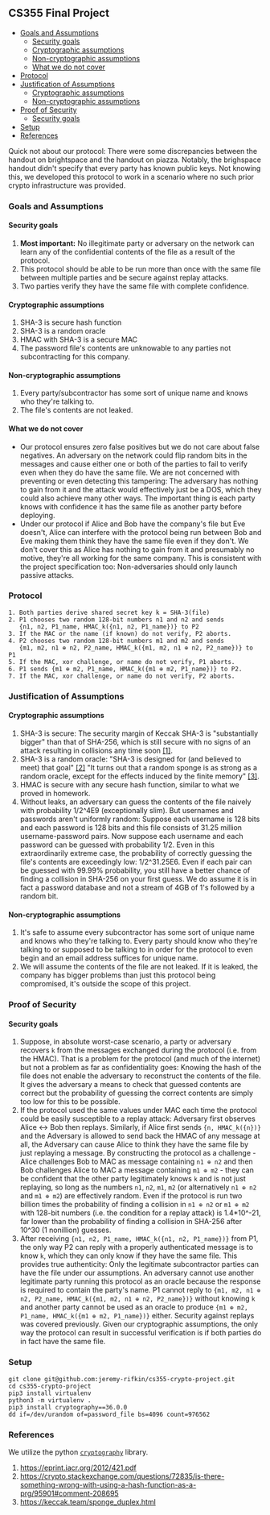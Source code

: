 ## CS355 Final Project <!-- omit in toc -->

- [Goals and Assumptions](#goals-and-assumptions)
	- [Security goals](#security-goals)
	- [Cryptographic assumptions](#cryptographic-assumptions)
	- [Non-cryptographic assumptions](#non-cryptographic-assumptions)
	- [What we do not cover](#what-we-do-not-cover)
- [Protocol](#protocol)
- [Justification of Assumptions](#justification-of-assumptions)
	- [Cryptographic assumptions](#cryptographic-assumptions-1)
	- [Non-cryptographic assumptions](#non-cryptographic-assumptions-1)
- [Proof of Security](#proof-of-security)
	- [Security goals](#security-goals-1)
- [Setup](#setup)
- [References](#references)

Quick not about our protocol: There were some discrepancies between the handout on brightspace and
the handout on piazza. Notably, the brighspace handout didn't specify that every party has known
public keys. Not knowing this, we developed this protocol to work in a scenario where no such prior
crypto infrastructure was provided.

### Goals and Assumptions

#### Security goals
1. **Most important:** No illegitimate party or adversary on the network can learn any of the
   confidential contents of the file as a result of the protocol.
2. This protocol should be able to be run more than once with the same file between multiple
   parties and be secure against replay attacks.
3. Two parties verify they have the same file with complete confidence.

#### Cryptographic assumptions
1. SHA-3 is secure hash function
2. SHA-3 is a random oracle
3. HMAC with SHA-3 is a secure MAC
4. The password file's contents are unknowable to any parties not subcontracting for this company.

#### Non-cryptographic assumptions
1. Every party/subcontractor has some sort of unique name and knows who they're talking to.
2. The file's contents are not leaked.

#### What we do not cover
- Our protocol ensures zero false positives but we do not care about false negatives. An adversary
  on the network could flip random bits in the messages and cause either one or both of the parties
  to fail to verify even when they do have the same file. We are not concerned with preventing or
  even detecting this tampering: The adversary has nothing to gain from it and the attack would
  effectively just be a DOS, which they could also achieve many other ways. The important thing is
  each party knows with confidence it has the same file as another party before deploying.
- Under our protocol if Alice and Bob have the company's file but Eve doesn't, Alice can interfere
  with the protocol being run between Bob and Eve making them think they have the same file even if
  they don't. We don't cover this as Alice has nothing to gain from it and presumably no motive,
  they're all working for the same company. This is consistent with the project specification too:
  Non-adversaries should only launch passive attacks.

### Protocol

```
1. Both parties derive shared secret key k = SHA-3(file)
2. P1 chooses two random 128-bit numbers n1 and n2 and sends
   {n1, n2, P1_name, HMAC_k({n1, n2, P1_name})} to P2
3. If the MAC or the name (if known) do not verify, P2 aborts.
4. P2 chooses two random 128-bit numbers m1 and m2 and sends
   {m1, m2, n1 ⊕ n2, P2_name, HMAC_k({m1, m2, n1 ⊕ n2, P2_name})} to P1
5. If the MAC, xor challenge, or name do not verify, P1 aborts.
6. P1 sends {m1 ⊕ m2, P1_name, HMAC_k({m1 ⊕ m2, P1_name})} to P2.
7. If the MAC, xor challenge, or name do not verify, P2 aborts.
```

### Justification of Assumptions

#### Cryptographic assumptions
1. SHA-3 is secure: The security margin of Keccak SHA-3 is "substantially bigger" than that of
   SHA-256, which is still secure with no signs of an attack resulting in collisions any time soon
   [\[1\]].
2. SHA-3 is a random oracle: "SHA-3 is designed for (and believed to meet) that goal" [\[2\]] "It
   turns out that a random sponge is as strong as a random oracle, except for the effects induced by
   the finite memory" [\[3\]].
3. HMAC is secure with any secure hash function, similar to what we proved in homework.
4. Without leaks, an adversary can guess the contents of the file naively with probability 1/2^4E9
   (exceptionally slim). But usernames and passwords aren't uniformly random: Suppose each username
   is 128 bits and each password is 128 bits and this file consists of 31.25 million
   username-password pairs. Now suppose each username and each password can be guessed with
   probability 1/2. Even in this extraordinarily extreme case, the probability of correctly
   guessing the file's contents are exceedingly low: 1/2^31.25E6. Even if each pair can be guessed
   with 99.99% probability, you still have a better chance of finding a collision in SHA-256 on your
   first guess. We do assume it is in fact a password database and not a stream of 4GB of 1's
   followed by a random bit.

#### Non-cryptographic assumptions
1. It's safe to assume every subcontractor has some sort of unique name and knows who they're
   talking to. Every party should know who they're talking to or supposed to be talking to in order
   for the protocol to even begin and an email address suffices for unique name.
2. We will assume the contents of the file are not leaked. If it is leaked, the company has bigger
   problems than just this protocol being compromised, it's outside the scope of this project.

### Proof of Security

#### Security goals
1. Suppose, in absolute worst-case scenario, a party or adversary recovers `k` from the messages
   exchanged during the protocol (i.e. from the HMAC). That is a problem for the protocol (and much
   of the internet) but not a problem as far as confidentiality goes: Knowing the hash of the file
   does not enable the adversary to reconstruct the contents of the file. It gives the adversary a
   means to check that guessed contents are correct but the probability of guessing the correct
   contents are simply too low for this to be possible.
2. If the protocol used the same values under MAC each time the protocol could be easily susceptible
   to a replay attack: Adversary first observes Alice <-> Bob then replays. Similarly, if Alice
   first sends `{n, HMAC_k({n})}` and the Adversary is allowed to send back the HMAC of any
   message at all, the Adversary can cause Alice to think they have the same file by just replaying
   a message. By constructing the protocol as a challenge - Alice challenges Bob to MAC as message
   containing `n1 ⊕ n2` and then Bob challenges Alice to MAC a message containing `m1 ⊕ m2` - they
   can be confident that the other party legitimately knows `k` and is not just replaying, so long
   as the numbers `n1`, `n2`, `m1`, `m2` (or alternatively `n1 ⊕ n2` and `m1 ⊕ m2`) are effectively
   random. Even if the protocol is run two billion times the probability of finding a collision in
   `n1 ⊕ n2` or `m1 ⊕ m2` with 128-bit numbers (i.e. the condition for a replay attack) is
   1.4*10^-21, far lower than the probability of finding a collision in SHA-256 after 10^30
   (1 nonillion) guesses.
3. After receiving `{n1, n2, P1_name, HMAC_k({n1, n2, P1_name})}` from P1, the only way P2 can reply
   with a properly authenticated message is to know `k`, which they can only know if they have the
   same file. This provides true authenticity: Only the legitimate subcontractor parties can have
   the file under our assumptions. An adversary cannot use another legitimate party running this
   protocol as an oracle because the response is required to contain the party's name. P1 cannot
   reply to `{m1, m2, n1 ⊕ n2, P2_name, HMAC_k({m1, m2, n1 ⊕ n2, P2_name})}` without knowing `k` and
   another party cannot be used as an oracle to produce
   `{m1 ⊕ m2, P1_name, HMAC_k({m1 ⊕ m2, P1_name})}` either. Security against replays was covered
   previously. Given our cryptographic assumptions, the only way the protocol can result in
   successful verification is if both parties do in fact have the same file.

### Setup

```
git clone git@github.com:jeremy-rifkin/cs355-crypto-project.git
cd cs355-crypto-project
pip3 install virtualenv
python3 -m virtualenv .
pip3 install cryptography==36.0.0
dd if=/dev/urandom of=password_file bs=4096 count=976562
```

### References

We utilize the python [`cryptography`](https://github.com/pyca/cryptography) library.

1. https://eprint.iacr.org/2012/421.pdf
2. https://crypto.stackexchange.com/questions/72835/is-there-something-wrong-with-using-a-hash-function-as-a-prg/95901#comment-208695
3. https://keccak.team/sponge_duplex.html

[\[1\]]: https://eprint.iacr.org/2012/421.pdf
[\[2\]]: https://crypto.stackexchange.com/questions/72835/is-there-something-wrong-with-using-a-hash-function-as-a-prg/95901#comment-208695
[\[3\]]: https://keccak.team/sponge_duplex.html
